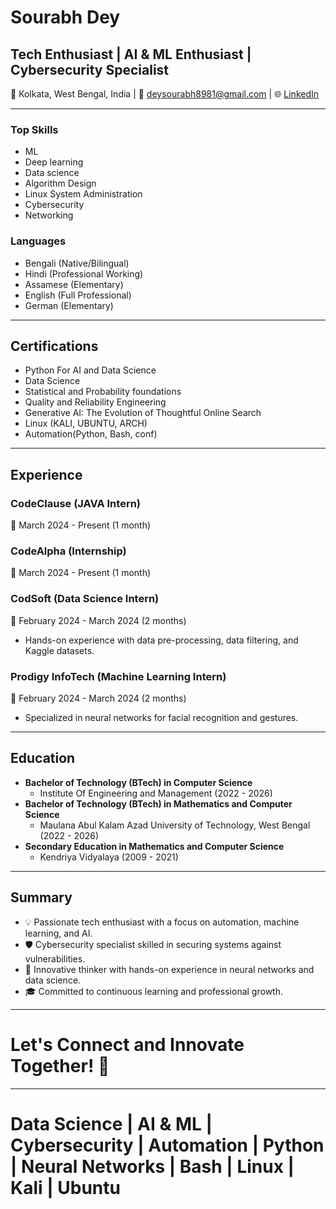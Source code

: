 # Sourabh Dey

## Tech Enthusiast | AI & ML Enthusiast | Cybersecurity Specialist

📍 Kolkata, West Bengal, India | 📧 deysourabh8981@gmail.com | 🌐 [LinkedIn](https://www.linkedin.com/in/sourabh-dey)

---

### Top Skills
- ML
- Deep learning
- Data science
- Algorithm Design
- Linux System Administration
- Cybersecurity
- Networking

### Languages
- Bengali (Native/Bilingual)
- Hindi (Professional Working)
- Assamese (Elementary)
- English (Full Professional)
- German (Elementary)

---

## Certifications
- Python For AI and Data Science
- Data Science
- Statistical and Probability foundations
- Quality and Reliability Engineering
- Generative AI: The Evolution of Thoughtful Online Search
- Linux (KALI, UBUNTU, ARCH)
- Automation(Python, Bash, conf)

---

## Experience

### CodeClause (JAVA Intern)
📅 March 2024 - Present (1 month)

### CodeAlpha (Internship)
📅 March 2024 - Present (1 month)

### CodSoft (Data Science Intern)
📅 February 2024 - March 2024 (2 months)
- Hands-on experience with data pre-processing, data filtering, and Kaggle datasets.

### Prodigy InfoTech (Machine Learning Intern)
📅 February 2024 - March 2024 (2 months)
- Specialized in neural networks for facial recognition and gestures.

---

## Education
- **Bachelor of Technology (BTech) in Computer Science**
  - Institute Of Engineering and Management (2022 - 2026)
- **Bachelor of Technology (BTech) in Mathematics and Computer Science**
  - Maulana Abul Kalam Azad University of Technology, West Bengal (2022 - 2026)
- **Secondary Education in Mathematics and Computer Science**
  - Kendriya Vidyalaya (2009 - 2021)

---

## Summary
- 💡 Passionate tech enthusiast with a focus on automation, machine learning, and AI.
- 🛡️ Cybersecurity specialist skilled in securing systems against vulnerabilities.
- 🌟 Innovative thinker with hands-on experience in neural networks and data science.
- 🎓 Committed to continuous learning and professional growth.

---

# Let's Connect and Innovate Together! 🚀

---

# Data Science | AI & ML | Cybersecurity | Automation | Python | Neural Networks | Bash | Linux | Kali | Ubuntu
